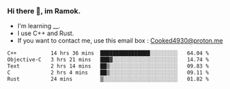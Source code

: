 ### Hi there 👋, im Ramok.

- I'm learning __.
- I use C++ and Rust.
- If you want to contact me, use this email box : Cooked4930@proton.me

<!--START_SECTION:waka-->

```txt
C++           14 hrs 36 mins  ████████████████░░░░░░░░░   64.04 %
Objective-C   3 hrs 21 mins   ███▓░░░░░░░░░░░░░░░░░░░░░   14.74 %
Text          2 hrs 14 mins   ██▒░░░░░░░░░░░░░░░░░░░░░░   09.83 %
C             2 hrs 4 mins    ██▒░░░░░░░░░░░░░░░░░░░░░░   09.11 %
Rust          24 mins         ▒░░░░░░░░░░░░░░░░░░░░░░░░   01.82 %
```

<!--END_SECTION:waka-->
